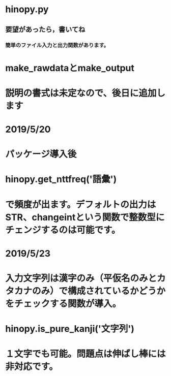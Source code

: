 # hinopy.py
## 要望があったら，書いてね

### 簡単のファイル入力と出力関数があります。
# make_rawdataとmake_output
# 説明の書式は未定なので、後日に追加します

# 2019/5/20
# パッケージ導入後
# hinopy.get_nttfreq('語彙')
# で頻度が出ます。デフォルトの出力はSTR、changeintという関数で整数型にチェンジするのは可能です。

# 2019/5/23
# 入力文字列は漢字のみ（平仮名のみとカタカナのみ）で構成されているかどうかをチェックする関数が導入。
# hinopy.is_pure_kanji('文字列')
# １文字でも可能。問題点は伸ばし棒には非対応です。
